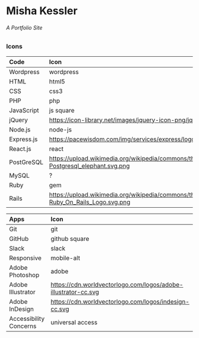 # Misha Kessler
###### A Portfolio Site



### Icons
| Code | Icon |
|:------- |:------- |
| Wordpress | wordpress |
| HTML | html5 |
| CSS | css3 |
| PHP | php |
| JavaScript | js square |
| jQuery | https://icon-library.net/images/jquery-icon-png/jquery-icon-png-27.jpg |
| Node.js | node-js |
| Express.js | https://pacewisdom.com/img/services/express/logo_Express.png
| React.js | react |
| PostGreSQL | https://upload.wikimedia.org/wikipedia/commons/thumb/2/29/Postgresql_elephant.svg/1200px-Postgresql_elephant.svg.png |
| MySQL | ? |
| Ruby | gem |
| Rails | https://upload.wikimedia.org/wikipedia/commons/thumb/6/62/Ruby_On_Rails_Logo.svg/1200px-Ruby_On_Rails_Logo.svg.png |

| Apps | Icon |
|:------- |:------- |
| Git | git |
| GitHub | github square |
| Slack | slack |
| Responsive | mobile-alt |
| Adobe Photoshop | adobe |
| Adobe Illustrator | https://cdn.worldvectorlogo.com/logos/adobe-illustrator-cc.svg |
| Adobe InDesign | https://cdn.worldvectorlogo.com/logos/indesign-cc.svg |
| Accessibility Concerns | universal access |